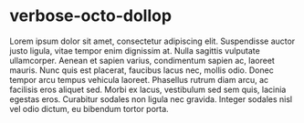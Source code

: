 # verbose-octo-dollop
Lorem ipsum dolor sit amet, consectetur adipiscing elit. Suspendisse auctor justo ligula, vitae tempor enim dignissim at. Nulla sagittis vulputate ullamcorper. Aenean et sapien varius, condimentum sapien ac, laoreet mauris. Nunc quis est placerat, faucibus lacus nec, mollis odio. Donec tempor arcu tempus vehicula laoreet. Phasellus rutrum diam arcu, ac facilisis eros aliquet sed. Morbi ex lacus, vestibulum sed sem quis, lacinia egestas eros. Curabitur sodales non ligula nec gravida. Integer sodales nisl vel odio dictum, eu bibendum tortor porta.
